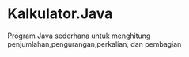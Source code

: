 # Kalkulator.Java
Program Java sederhana untuk menghitung penjumlahan,pengurangan,perkalian, dan pembagian
